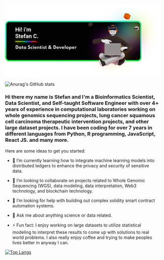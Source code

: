 <a target="_blank" rel="noopener noreferrer nofollow" href="https://raw.githubusercontent.com/Exzo-Network/profile-banner/main/Group%20112.png"><img align="center" src="https://raw.githubusercontent.com/Exzo-Network/profile-banner/main/Group%20112.png" alt="lexmarcos header" height="auto" width="1185" data-canonical-src="https://i.imgur.com/rvFnjfe.png" style="max-width: 100%;"></a>

![Anurag's GitHub stats](https://github-readme-stats.vercel.app/api?username=Exzo-Network&show_icons=true&theme=merko)


### Hi there my name is Stefan and I'm a Bioinformatics Scientist, Data Scientist, and Self-taught Software Engineer with over 4+ years of experience in computational laboratories working on whole genomics sequencing projects, lung cancer squamous cell carcinoma therapeutic intervention projects, and other large dataset projects. I have been coding for over 7 years in different languages from Python, R programming, JavaScript, React JS. and many more.


Here are some ideas to get you started:

- 🌱 I’m currently learning how to integrate machine learning models into distributed ledgers to enhance the privacy and security of sensitive data.

- 👯 I’m looking to collaborate on projects related to Whole Genomic Sequencing (WGS), data modeling, data interpretation, Web3 technology, and blockchain technology.

- 🤔 I’m looking for help with building out complex solidity smart contract automation systems.

- 💬 Ask me about anything science or data related.

- ⚡ Fun fact: I enjoy working on large datasets to utilize statistical modeling to interpret these results to come up with solutions to real world problems. I also really enjoy coffee and trying to make peoples lives better in anyway I can.



[![Top Langs](https://github-readme-stats.vercel.app/api/top-langs/?username=Exzo-Network&langs_count=8)](https://github.com/Exzo-Network/github-readme-stats)
